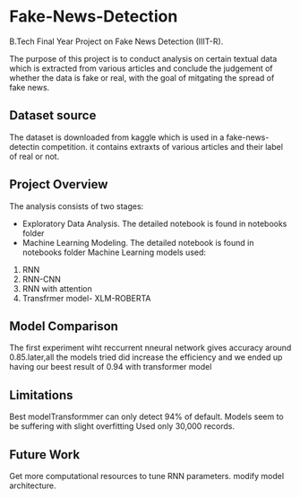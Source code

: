 # Fake-News-Detection 
B.Tech Final Year Project on Fake News Detection (IIIT-R).

The purpose of this project is to conduct analysis on certain textual data which is extracted from various articles and conclude the judgement of whether the data is fake or real, with the goal of mitgating the spread of fake news.
## Dataset source 
The dataset is downloaded from kaggle which is used in a fake-news-detectin competition. it contains extraxts of various articles and their label of real or not.
## Project Overview
The analysis consists of two stages:
   - Exploratory Data Analysis. The detailed notebook is found in notebooks folder
   - Machine Learning Modeling. The detailed notebook is found in notebooks folder
Machine Learning models used:
  1. RNN
  2. RNN-CNN
  3. RNN with attention 
  4. Transfrmer model- XLM-ROBERTA
## Model Comparison 
The first experiment wiht reccurrent nneural network gives accuracy around 0.85.later,all the models tried did increase the efficiency and we ended up having our beest result of 0.94 with transformer model
## Limitations
Best modelTransformmer can only detect 94% of default.
Models seem to be suffering with slight overfitting
Used only 30,000 records.
## Future Work
Get more computational resources to tune RNN parameters.
modify model architecture.
